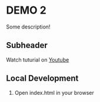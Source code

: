 # DEMO 2

Some description!

## Subheader

Watch tuturial on [Youtube]("https://www.youtube.com/watch?app=desktop&v=RGOj5yH7evk")

## Local Development

1. Open index.html in your browser
